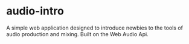 # audio-intro
A simple web application designed to introduce newbies to the tools of audio production and mixing. Built on the Web Audio Api.
